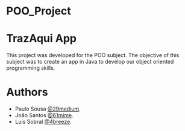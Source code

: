 # POO_Project

# TrazAqui App

This project was developed for the POO subject.
The objective of this subject was to create an app in Java to develop our object oriented programming skills.

# Authors

- Paulo Sousa [@29medium](https://github.com/29medium).
- João Santos [@61mime](https://github.com/61-mime).
- Luís Sobral [@4breeze](https://github.com/luissobral4).
